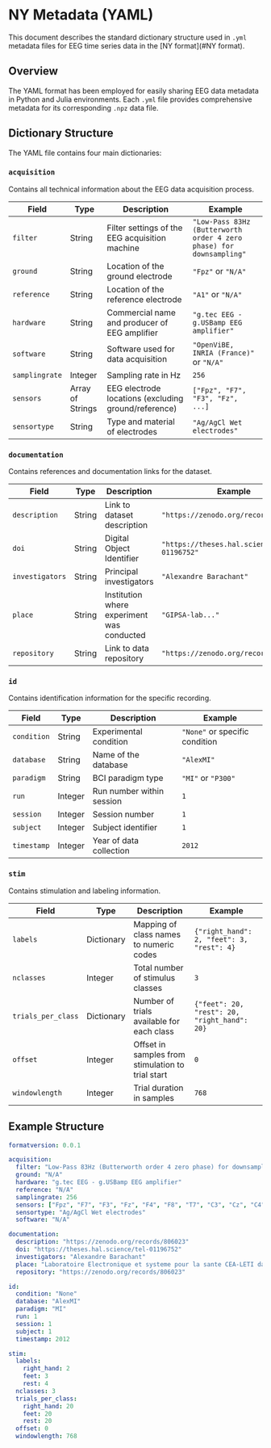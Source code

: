 # NY Metadata (YAML)

This document describes the standard dictionary structure used in `.yml` metadata files for EEG time series data in the [NY format](#NY format).

## Overview

The YAML format has been employed for easily sharing EEG data metadata in Python and Julia environments. Each `.yml` file provides comprehensive metadata for its corresponding `.npz` data file.

## Dictionary Structure

The YAML file contains four main dictionaries:

### `acquisition`

Contains all technical information about the EEG data acquisition process.

| Field | Type | Description | Example |
|-------|------|-------------|---------|
| `filter` | String | Filter settings of the EEG acquisition machine | `"Low-Pass 83Hz (Butterworth order 4 zero phase) for downsampling"` |
| `ground` | String | Location of the ground electrode | `"Fpz"` or `"N/A"` |
| `reference` | String | Location of the reference electrode | `"A1"` or `"N/A"` |
| `hardware` | String | Commercial name and producer of EEG amplifier | `"g.tec EEG - g.USBamp EEG amplifier"` |
| `software` | String | Software used for data acquisition | `"OpenViBE, INRIA (France)"` or `"N/A"` |
| `samplingrate` | Integer | Sampling rate in Hz | `256` |
| `sensors` | Array of Strings | EEG electrode locations (excluding ground/reference) | `["Fpz", "F7", "F3", "Fz", ...]` |
| `sensortype` | String | Type and material of electrodes | `"Ag/AgCl Wet electrodes"` |

### `documentation`

Contains references and documentation links for the dataset.

| Field | Type | Description | Example |
|-------|------|-------------|---------|
| `description` | String | Link to dataset description | `"https://zenodo.org/records/806023"` |
| `doi` | String | Digital Object Identifier | `"https://theses.hal.science/tel-01196752"` |
| `investigators` | String | Principal investigators | `"Alexandre Barachant"` |
| `place` | String | Institution where experiment was conducted | `"GIPSA-lab..."` |
| `repository` | String | Link to data repository | `"https://zenodo.org/records/806023"` |

### `id`

Contains identification information for the specific recording.

| Field | Type | Description | Example |
|-------|------|-------------|---------|
| `condition` | String | Experimental condition | `"None"` or specific condition |
| `database` | String | Name of the database | `"AlexMI"` |
| `paradigm` | String | BCI paradigm type | `"MI"` or `"P300"` |
| `run` | Integer | Run number within session | `1` |
| `session` | Integer | Session number | `1` |
| `subject` | Integer | Subject identifier | `1` |
| `timestamp` | Integer | Year of data collection | `2012` |

### `stim`

Contains stimulation and labeling information.

| Field | Type | Description | Example |
|-------|------|-------------|---------|
| `labels` | Dictionary | Mapping of class names to numeric codes | `{"right_hand": 2, "feet": 3, "rest": 4}` |
| `nclasses` | Integer | Total number of stimulus classes | `3` |
| `trials_per_class` | Dictionary | Number of trials available for each class | `{"feet": 20, "rest": 20, "right_hand": 20}` |
| `offset` | Integer | Offset in samples from stimulation to trial start | `0` |
| `windowlength` | Integer | Trial duration in samples | `768` |

## Example Structure

```yaml
formatversion: 0.0.1

acquisition:
  filter: "Low-Pass 83Hz (Butterworth order 4 zero phase) for downsampling"
  ground: "N/A"
  hardware: "g.tec EEG - g.USBamp EEG amplifier"
  reference: "N/A"
  samplingrate: 256
  sensors: ["Fpz", "F7", "F3", "Fz", "F4", "F8", "T7", "C3", "Cz", "C4", "T8", "P7", "P3", "Pz", "P4", "P8"]
  sensortype: "Ag/AgCl Wet electrodes"
  software: "N/A"

documentation:
  description: "https://zenodo.org/records/806023"
  doi: "https://theses.hal.science/tel-01196752"
  investigators: "Alexandre Barachant"
  place: "Laboratoire Electronique et systeme pour la sante CEA-LETI dans l'Ecole Doctorale : EEATS, Universite de Grenoble"
  repository: "https://zenodo.org/records/806023"

id:
  condition: "None"
  database: "AlexMI"
  paradigm: "MI"
  run: 1
  session: 1
  subject: 1
  timestamp: 2012

stim:
  labels:
    right_hand: 2
    feet: 3
    rest: 4
  nclasses: 3
  trials_per_class:
    right_hand: 20
    feet: 20
    rest: 20
  offset: 0
  windowlength: 768
```
